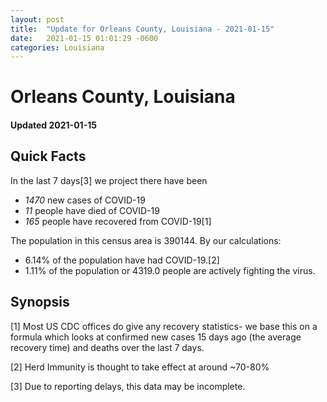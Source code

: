 ```yaml
---
layout: post
title:  "Update for Orleans County, Louisiana - 2021-01-15"
date:   2021-01-15 01:01:29 -0600
categories: Louisiana
---
```


# Orleans County, Louisiana
#### Updated 2021-01-15

## Quick Facts

In the last 7 days[3] we project there have been
- *1470* new cases of COVID-19
- *11* people have died of COVID-19
- *165* people have recovered from COVID-19[1]

The population in this census area is 390144. By our calculations:
- 6.14% of the population have had COVID-19.[2]
- 1.11% of the population or 4319.0 people are actively fighting the virus.

## Synopsis




[1] Most US CDC offices do give any recovery statistics- we base this on a formula which looks at confirmed new cases
15 days ago (the average recovery time) and deaths over the last 7 days.

[2] Herd Immunity is thought to take effect at around ~70-80%

[3] Due to reporting delays, this data may be incomplete.
 
    